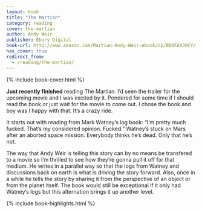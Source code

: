 ```yaml
---
layout: book
title: "The Martian"
category: reading
cover: the-martian
author: Andy Weir
publisher: Ebury Digital
book-url: http://www.amazon.com/Martian-Andy-Weir-ebook/dp/B00FAXJHCY/
has_cover: true
redirect_from:
  - /reading/the-martian/
---
```

{% include book-cover.html %}

**Just recently finished** reading The Martian. I’d seen the trailer for the upcoming movie and I was excited by it. Pondered for some time if I should read the book or just wait for the movie to come out. I chose the book and boy was I happy with that. It’s a crazy ride.

It starts out with reading from Mark Watney’s log book: “I’m pretty much fucked. That’s my considered opinion. Fucked.” Watney’s stuck on Mars after an aborted space mission. Everybody thinks he’s dead. Only that he’s not.

The way that Andy Weir is telling this story can by no means be transfered to a movie so I’m thrilled to see how they’re gonna pull it off for that medium. He writes in a parallel way so that the logs from Watney and discussions back on earth is what is driving the story forward. Also, once in a while he tells the story by sharing it from the perspective of an object or from the planet itself. The book would still be exceptional if it only had Watney’s logs but this alternation brings it up another level.

{% include book-highlights.html %}
